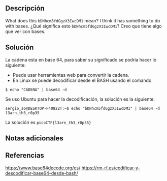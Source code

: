 ## Descripción
What does this `bDNhcm5fdGgzX3IwcDM1` mean? I think it has something to do with bases.
¿Qué significa esto `bDNhcm5fdGgzX3IwcDM1`? Creo que tiene algo que ver con bases.
## Solución
La cadena esta en base 64, para saber su significado se podría hacer lo siguiente:
- Puede usar herramientas web para convertir la cadena.
- En Linux se puede decodificar desde el BASH usando el comando 
```
$ echo "CADENA" | base64 -d
```

Se uso Ubuntu para hacer la decodificación, la solución es la siguiente:
```
sergio_so@DESKTOP-F40822T:~$ echo "bDNhcm5fdGgzX3IwcDM1" | base64 -d
l3arn_th3_r0p35
```
La solución es `picoCTF{l3arn_th3_r0p35}`
## Notas adicionales

## Referencias
https://www.base64decode.org/es/
https://rm-rf.es/codificar-y-descodificar-base64-desde-bash/
